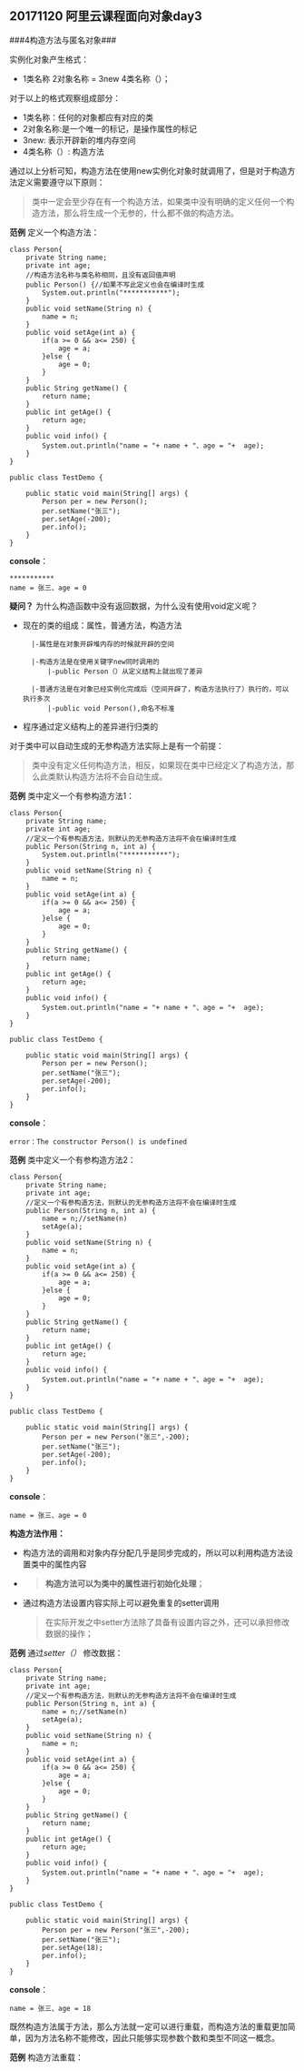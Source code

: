 ## 20171120 阿里云课程面向对象day3 ##
###4构造方法与匿名对象###

实例化对象产生格式：

- 1类名称 2对象名称 = 3new 4类名称（）；

对于以上的格式观察组成部分：

- 1类名称：任何的对象都应有对应的类
- 2对象名称:是一个唯一的标记，是操作属性的标记
- 3new: 表示开辟新的堆内存空间
- 4类名称（）: 构造方法

通过以上分析可知，构造方法在使用new实例化对象时就调用了，但是对于构造方法定义需要遵守以下原则：

> 类中一定会至少存在有一个构造方法，如果类中没有明确的定义任何一个构造方法，那么将生成一个无参的，什么都不做的构造方法。

**范例** 定义一个构造方法：

	class Person{
		private String name;
		private int age;
		//构造方法名称与类名称相同，且没有返回值声明
		public Person() {//如果不写此定义也会在编译时生成
			System.out.println("***********");
		}
		public void setName(String n) {
			name = n;
		}
		public void setAge(int a) {
			if(a >= 0 && a<= 250) {
				age = a;
			}else {
				age = 0;
			}
		}
		public String getName() {
			return name;
		}
		public int getAge() {
			return age;
		}
		public void info() {
			System.out.println("name = "+ name + "、age = "+  age);
		}
	}

	public class TestDemo {
		
		public static void main(String[] args) {
			Person per = new Person();
			per.setName("张三");
			per.setAge(-200);
			per.info();
		}
	}

**console**： 

    *********** 
    name = 张三、age = 0

**疑问？** 为什么构造函数中没有返回数据，为什么没有使用void定义呢？	

- 现在的类的组成：属性，普通方法，构造方法
			
		|-属性是在对象开辟堆内存的时候就开辟的空间
		
		|-构造方法是在使用关键字new同时调用的
			|-public Person（）从定义结构上就出现了差异

		|-普通方法是在对象已经实例化完成后（空间开辟了，构造方法执行了）执行的，可以执行多次
			|-public void Person(),命名不标准

- 程序通过定义结构上的差异进行归类的

对于类中可以自动生成的无参构造方法实际上是有一个前提：

> 类中没有定义任何构造方法，相反，如果现在类中已经定义了构造方法，那么此类默认构造方法将不会自动生成。

**范例** 类中定义一个有参构造方法1：
		
	class Person{
		private String name;
		private int age;
		//定义一个有参构造方法，则默认的无参构造方法将不会在编译时生成
		public Person(String n, int a) {
			System.out.println("***********");
		}
		public void setName(String n) {
			name = n;
		}
		public void setAge(int a) {
			if(a >= 0 && a<= 250) {
				age = a;
			}else {
				age = 0;
			}
		}
		public String getName() {
			return name;
		}
		public int getAge() {
			return age;
		}
		public void info() {
			System.out.println("name = "+ name + "、age = "+  age);
		}
	}
	
	public class TestDemo {
		
		public static void main(String[] args) {
			Person per = new Person();
			per.setName("张三");
			per.setAge(-200);
			per.info();
		}
	}


**console**： 

    error：The constructor Person() is undefined

**范例** 类中定义一个有参构造方法2：

	class Person{
		private String name;
		private int age;
		//定义一个有参构造方法，则默认的无参构造方法将不会在编译时生成
		public Person(String n, int a) {
			name = n;//setName(n)
			setAge(a);
		}
		public void setName(String n) {
			name = n;
		}
		public void setAge(int a) {
			if(a >= 0 && a<= 250) {
				age = a;
			}else {
				age = 0;
			}
		}
		public String getName() {
			return name;
		}
		public int getAge() {
			return age;
		}
		public void info() {
			System.out.println("name = "+ name + "、age = "+  age);
		}
	}

	public class TestDemo {
	
		public static void main(String[] args) {
			Person per = new Person("张三",-200);
			per.setName("张三");
			per.setAge(-200);
			per.info();
		}
	}
**console**： 

    name = 张三、age = 0

**构造方法作用：**

- 构造方法的调用和对象内存分配几乎是同步完成的，所以可以利用构造方法设置类中的属性内容
 
- > **构造方法可以为类中的属性进行初始化处理**；

- 通过构造方法设置内容实际上可以避免重复的setter调用
	
	> 在实际开发之中setter方法除了具备有设置内容之外，还可以承担修改数据的操作；

**范例** 通过*setter（）* 修改数据：

	class Person{
		private String name;
		private int age;
		//定义一个有参构造方法，则默认的无参构造方法将不会在编译时生成
		public Person(String n, int a) {
			name = n;//setName(n)
			setAge(a);
		}
		public void setName(String n) {
			name = n;
		}
		public void setAge(int a) {
			if(a >= 0 && a<= 250) {
				age = a;
			}else {
				age = 0;
			}
		}
		public String getName() {
			return name;
		}
		public int getAge() {
			return age;
		}
		public void info() {
			System.out.println("name = "+ name + "、age = "+  age);
		}
	}

	public class TestDemo {
	
		public static void main(String[] args) {
			Person per = new Person("张三",-200);
			per.setName("张三");
			per.setAge(18);
			per.info();
		}
	}

**console**： 

    name = 张三、age = 18

既然构造方法属于方法，那么方法就一定可以进行重载，而构造方法的重载更加简单，因为方法名称不能修改，因此只能够实现参数个数和类型不同这一概念。

**范例** 构造方法重载：
